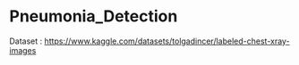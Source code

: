 # Pneumonia_Detection

Dataset : https://www.kaggle.com/datasets/tolgadincer/labeled-chest-xray-images
